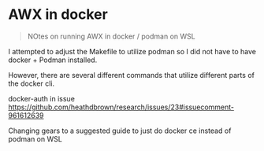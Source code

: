 # AWX in docker
> NOtes on running AWX in docker / podman on WSL

I attempted to adjust the Makefile to utilize podman so I did not have to have docker + Podman installed.

However, there are several different commands that utilize different parts of the docker cli.

docker-auth in issue https://github.com/heathdbrown/research/issues/23#issuecomment-961612639

Changing gears to a suggested guide to just do docker ce instead of podman on WSL
